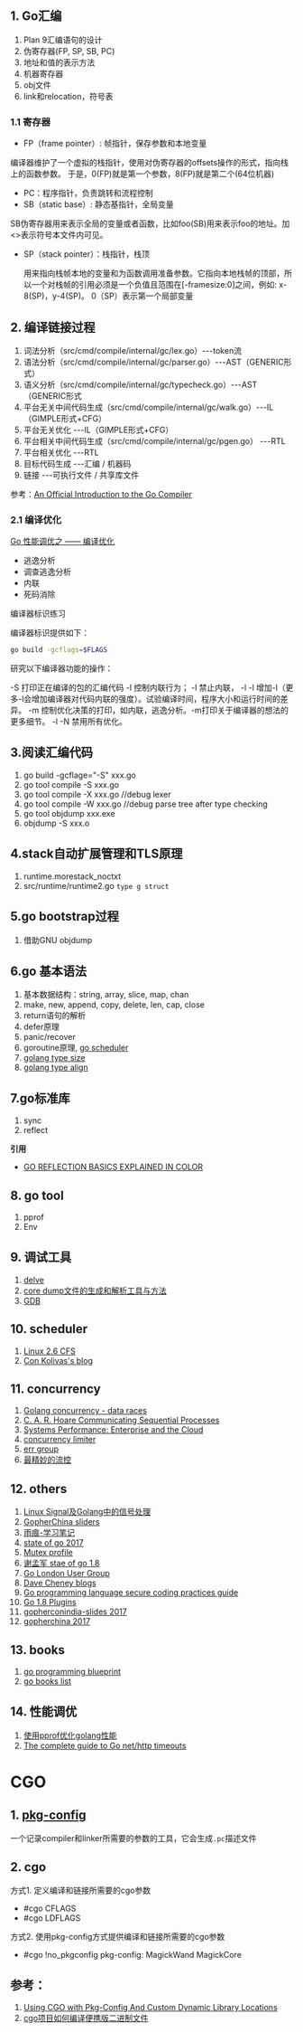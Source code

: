 ## 1. Go汇编

1. Plan 9汇编语句的设计
2. 伪寄存器(FP, SP, SB, PC)
3. 地址和值的表示方法
4. 机器寄存器
5. obj文件
6. link和relocation，符号表

### 1.1 寄存器

+ FP（frame pointer）: 帧指针，保存参数和本地变量

 编译器维护了一个虚拟的栈指针，使用对伪寄存器的offsets操作的形式，指向栈上的函数参数。 于是，0(FP)就是第一个参数，8(FP)就是第二个(64位机器)

+ PC：程序指针，负责跳转和流程控制
+ SB（static base）: 静态基指针，全局变量
 
 SB伪寄存器用来表示全局的变量或者函数，比如foo(SB)用来表示foo的地址。加<>表示符号本文件内可见。

+ SP（stack pointer）：栈指针，栈顶
  
  用来指向栈帧本地的变量和为函数调用准备参数。它指向本地栈帧的顶部，所以一个对栈帧的引用必须是一个负值且范围在[-framesize:0]之间，例如: x-8(SP)，y-4(SP)。 0（SP）表示第一个局部变量

## 2. 编译链接过程

1. 词法分析（src/cmd/compile/internal/gc/lex.go）---token流
2. 语法分析（src/cmd/compile/internal/gc/parser.go）---AST（GENERIC形式）
3. 语义分析（src/cmd/compile/internal/gc/typecheck.go）---AST（GENERIC形式
4. 平台无关中间代码生成（src/cmd/compile/internal/gc/walk.go）---IL（GIMPLE形式+CFG）
5. 平台无关优化  ---IL（GIMPLE形式+CFG）
6. 平台相关中间代码生成（src/cmd/compile/internal/gc/pgen.go）   ---RTL
7. 平台相关优化   ---RTL
8. 目标代码生成   ---汇编 / 机器码
9. 链接   ---可执行文件 / 共享库文件

参考：[An Official Introduction to the Go Compiler](https://github.com/golang/go/blob/master/src/cmd/compile/README.md)

### 2.1 编译优化

[Go 性能调优之 —— 编译优化](https://segmentfault.com/a/1190000016354799)

+ 逃逸分析
+ 调查逃逸分析
+ 内联
+ 死码消除

编译器标识练习

编译器标识提供如下：
```sh
go build -gcflags=$FLAGS
```

研究以下编译器功能的操作：

-S 打印正在编译的包的汇编代码
-l 控制内联行为； -l 禁止内联， -l -l 增加-l（更多-l会增加编译器对代码内联的强度）。试验编译时间，程序大小和运行时间的差异。
-m 控制优化决策的打印，如内联，逃逸分析。-m打印关于编译器的想法的更多细节。
-l -N 禁用所有优化。

## 3.阅读汇编代码

1. go build -gcflage="-S" xxx.go
2. go tool compile -S xxx.go
3. go tool compile -X xxx.go //debug lexer
4. go tool compile -W xxx.go //debug parse tree after type checking
5. go tool objdump xxx.exe
6. objdump -S xxx.o

## 4.stack自动扩展管理和TLS原理

1. runtime.morestack_noctxt
2. src/runtime/runtime2.go `type g struct `

## 5.go bootstrap过程

1. 借助GNU objdump

## 6.go 基本语法

1. 基本数据结构：string, array, slice, map, chan
2. make, new, append, copy, delete, len, cap, close
3. return语句的解析
4. defer原理
5. panic/recover
6. goroutine原理, [go scheduler](http://www.cs.columbia.edu/~aho/cs6998/reports/12-12-11_DeshpandeSponslerWeiss_GO.pdf)
7. [golang type size](https://golang.org/src/go/types/sizes.go)
8. [golang type align](https://learnku.com/articles/40065)

## 7.go标准库

1. sync
2. reflect

**引用**
+ [GO REFLECTION BASICS EXPLAINED IN COLOR](http://www.hawthorne-press.com/GO_Reflection_Basics_Explained_In_Color.pdf)

## 8. go tool

1. pprof
2. Env

## 9. 调试工具

1. [delve](https://github.com/go-delve/delve/blob/master/Documentation/usage/dlv.md)
2. [core dump文件的生成和解析工具与方法](https://segmentfault.com/a/1190000010684345)
3. [GDB]()

## 10. scheduler

1. [Linux 2.6 CFS](http://www.ibm.com/developerworks/library/l-completely-fair-scheduler/l-completely-fair-scheduler-pdf.pdf)
2. [Con Kolivas's blog](http://ck-hack.blogspot.com/)

## 11. concurrency

1. [Golang concurrency - data races](http://wysocki.in/golang-concurrency-data-races/)
2. [C. A. R. Hoare Communicating Sequential Processes](http://usingcsp.com/cspbook.pdf)
3. [Systems Performance: Enterprise and the Cloud](http://www.brendangregg.com/books.html)
4. [concurrency limiter](https://github.com/korovkin/limiter/blob/master/limiter.go)
5. [err group](https://www.oreilly.com/learning/run-strikingly-fast-parallel-file-searches-in-go-with-sync-errgroup)
6. [最精妙的流控](https://pauladamsmith.com/blog/2016/04/max-clients-go-net-http.html)

## 12. others
1. [Linux Signal及Golang中的信号处理](http://colobu.com/2015/10/09/Linux-Signals/)
2. [GopherChina sliders](https://github.com/gopherchina)
3. [雨痕-学习笔记](https://github.com/qyuhen/book)
4. [state of go 2017](https://talks.golang.org/2017/state-of-go.slide)
5. [Mutex profile](https://rakyll.org/mutexprofile/)
6. [谢孟军 stae of go 1.8](http://blog.qiniu.com/archives/8203)
7. [Go London User Group](https://www.meetup.com/Go-London-User-Group/events/236962716/)
8. [Dave Cheney blogs](https://dave.cheney.net/about)
9. [Go programming language secure coding practices guide](https://github.com/Checkmarx/Go-SCP)
10. [Go 1.8 Plugins](https://speakerdeck.com/ianlewis/getting-plugged-in-with-go-1-dot-8-plugins-at-gophercon-india)
11. [gopherconindia-slides 2017](http://budhram.in/writing/2017/02/27/gopherconindia-slides/)
12. [gopherchina 2017](https://github.com/gopherchina/conference/tree/master/2017)

## 13. books

1. [go programming blueprint](https://books.google.com/books?id=15XcDgAAQBAJ&lpg=PA163&ots=iVzVyqPJPh&dq=should%20not%20use%20basic%20type%20string%20as%20key%20in%20context.WithValue&pg=PP3#v=twopage&q&f=true)
2. [go books list](https://github.com/miguellgt/books/tree/master/go)

## 14. 性能调优

1. [使用pprof优化golang性能](http://cjting.me/golang/use-pprof-to-optimize-go/)
2. [The complete guide to Go net/http timeouts](https://blog.cloudflare.com/the-complete-guide-to-golang-net-http-timeouts/)



# CGO

## 1. [pkg-config](https://www.freedesktop.org/wiki/Software/pkg-config/)

一个记录compiler和linker所需要的参数的工具，它会生成`.pc`描述文件

## 2. cgo

方式1. 定义编译和链接所需要的cgo参数

+ #cgo CFLAGS
+ #cgo LDFLAGS

方式2. 使用pkg-config方式提供编译和链接所需要的cgo参数

+ #cgo !no_pkgconfig pkg-config: MagickWand MagickCore


## 参考：

1. [Using CGO with Pkg-Config And Custom Dynamic Library Locations](https://www.goinggo.net/2013/08/using-cgo-with-pkg-config-and-custom.html)
2. [cgo项目如何编译便携版二进制文件](http://www.jianshu.com/p/15e5b0a50244)
